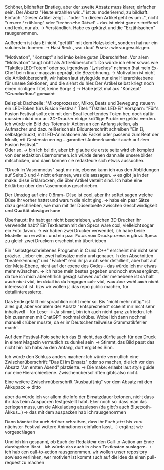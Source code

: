 

Schöner, bildhafter Einstieg, aber der zweite Absatz muss klarer, einfacher 
sein. Der Absatz "Heute erzählen wir..." ist zu moderierend, zu bildhaft. 
Einfach: "Dieser Artikel zeigt ... "oder "In diesem Artikel geht es um...", 
nicht "unsere Erzählung" oder "technische Rätsel" - das ist nicht ganz 
zutreffend und lenkt nur ab. 
 -> Verständlich. Habe es gekürzt und die "Erzählsachen" rausgenommen.


Außerdem ist das Ei nicht "gefüllt" mit dem 
Holzskelett, sondern hat nur ein solches im Inneren.
 -> Hast Recht, war doof. Ersetzt wie vorgeschlagen.


"Motivation", "Konzept" sind imho keine guten Überschriften. Vor allem 
"Motivation" taugt nicht als Artikelüberschrift. Da würde ich eher sowas wie 
"Taktiles LED-Totem" oder so, irgendwas "Lyrisches" nehmen (hat mein Ex-Chef 
beim linux-magazin geprägt, die Bezeichnung. 
-> Motivation ist nicht die Artikelüberschrift, wir haben 
   laut styleguide nur eine Hierarchieebene für unsere Sektionen, und die 
   siehst du hier. Der Artikel selbst kriegt noch einen richtigen Titel, keine Sorge ;)
-> Habe jetzt mal aus "Konzept" "Grundaufbau" gemacht
   

Beispiel: 
Dachzeile:
"Mikroprozessor, Mikro, Beats und Bewegung steuern ein LED-Token fürs Fusion 
Festival"
Titel:
"Taktiles LED-Ei"
Vorspann:
"Für's Fusion Festival sollte ein mit dem Beat leuchtendes Token her, doch 
dafür mussten nicht nur am 3D-Drucker einige knifflige Probleme gelöst werden.
Ich würde ein Bild des Totems in Action an den Anfang stellen, als Aufmacher 
und dazu reißerisch als Bildunterschrift schreiben "Ein Ei, selbstgedruckt, 
mit LED-Animationen als Fackel oder passend zum Beat der Musik, mit 
Gestensteuerung – garantiert Aufmerksamkeit auch auf dem Fusion Festival."  
Oder so. 
 -> bin ich bei dir, aber ich glaube die erste seite wird eh komplett
    von der redaktion übernommen. ich würde denen dann alle unsere bilder
    mitschicken, und dann können die redakteure sich etwas aussuchen.


"Druck im Vasenmodus" sagt mir nix, ebenso kann ich aus den Abbildungen auf 
Seite 3 und 4 nicht erkennen, was die aussagen. 
 -> es gibt ja in der make: diese Erklärboxen, die über Artikel verteilt sind.
    Ich habe eine Erklärbox über den Vasenmodus geschrieben.


Der Umstieg auf eine 0.8mm- Düse ist cool, aber ihr solltet sagen welche 
Düse ihr vorher hattet und warum die nicht ging.
 -> habe ein paar Sätze dazu geschrieben, wie man mit der Düsenbreite
    zwischen Geschwindigkeit und Qualität abwägen kann


Überhaupt: Ihr habt gar nicht beschrieben, welchen 3D-Drucker ihr verwendet 
habt? Ein Textkasten mit den Specs wäre cool, vielleicht sogar ein Foto davon. 
 -> wir haben zwei Drucker verwendet, ich habe beide Modelle nun erwähnt
    und ein paar Fotos vom Druckprozess ergänzt. Specs zu gleich zwei Druckern
    erscheint mir übertrieben


Ein "selbstgeschriebenes Programm in C und C++" erscheint mir nicht sehr 
präzise. Lieber ein, zwei halbsätze mehr und genauer.  In den Abschnitten 
"beaterkennung" und "Fackel" seid ihr ja auch sehr detailliert, aber halt auf 
der Meta-Ebene, nicht auf der ebene des Codes - das würde ich mir etwas mehr 
wünschen. 
 -> ich habe mein bestes gegeben und noch etwas ergänzt, 
    da tue ich mich aber ehrlich gesagt schwer. auf der metaebene ist 
    da halt auch nicht viel, im detail ist da hingegen sehr viel,
    was aber wohl auch nicht interessant ist. bzw wir wollen ja das repo
    public machen, für detailinteressierte.


Das Ende gefällt mir sprachlich nicht mehr so. Bis "nicht mehr nötig." ist 
alles gut, aber vor allem der Absatz "Entsprechend" scheint mir nicht sehr 
inhaltsvoll - für Leser 
 -> Ja stimmt, bin ich auch nicht ganz zufrieden.
    Ich bin zusammen mit ChatGPT nochmal drüber. 
    Wobei ich dann nochmal manuell drüber musste, 
    da er im Deutschen teilweise Grammatikfehler macht.


Auf dem Festival-Foto sehe ich das Ei nicht, das dürfte auch für den Druck in 
einem Magazin vermutlich zu dunkel sein. 
 -> Stimmt, das Bild passt das nicht hin. 
    Ich habs an den Anfang, dort ergibt es Sinn.


Ich würde den Schluss anders machen: Ich würde vermutlich eine 
Zwischenüberschrift: "Das Ei im Einsatz" oder so machen, die ich vor den 
Absatz "Am ersten Abend" platzierte. 
 -> Die make: erlaubt laut style guide nur eine Hierarchieebene.
    Zwischenüberschriften gibts also nicht.


Eine weitere Zwischenüberschrift "Ausbaufähig" vor dem Absatz mit den 
Akkupack
 -> ditto


aber da würde ich vor allem die Info der Einsatzdauer betonen, nicht 
dass ihr das beim Auspacken festgestellt habt. Eher noch so, dass man das 
zerlegen muss, um die Akkuladung abzulesen (da gibt's auch Bluetooth-Akkus...)
 -> das mit dem auspacken hab ich rausgenommen


Dann könntet ihr auch drüber schreiben, dass ihr Euch jetzt bis zum nächsten 
Festival weitere Animationen einfallen lasst. 
 -> ergänzt wie vorgeschlagen


Und ich bin gespannt, ob Euch der Redakteur den Call-to-Action am Ende 
durchgehen lässt – ich würde das auch in einen Textkasten auslagern. 
 -> ich hab den call-to-action rausgenommen. wir wollen unser repository
    sowieso verlinken, wer motiviert ist kommt auch auf die idee da einen
    pull-request zu machen

